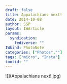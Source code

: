 ```yaml
---
draft: false
title: Appalachians next!
date: 2014-10-08
author: SSP
layout: IWArticle
params:
  syndication:
    fediverse: ""
IWkind: PhotoNote
categories: ["Photos",""]
tags: ["micro", "Insta"]
tootid: ""
---
```

![](Appalachians next!.jpg)